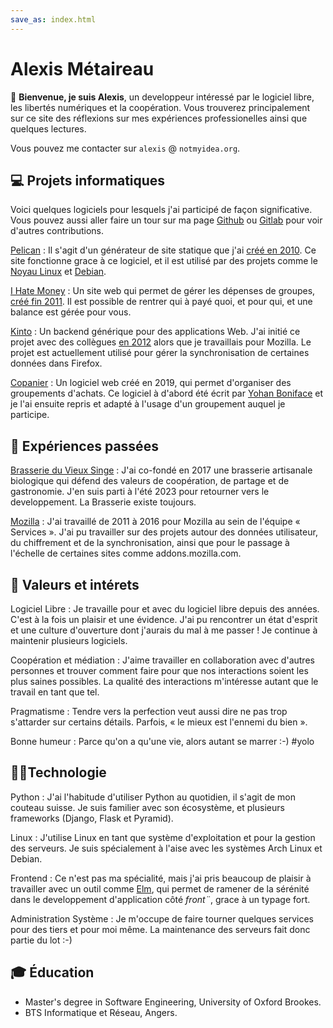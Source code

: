 ```yaml
---
save_as: index.html
---
```

# Alexis Métaireau

👋 **Bienvenue, je suis Alexis**, un developpeur intéressé par
le logiciel libre, les libertés numériques et la coopération. 
Vous trouverez principalement sur ce site des réflexions sur mes expériences
professionelles ainsi que quelques lectures.

Vous pouvez me contacter sur ``alexis`` @ ``notmyidea.org``.

## 💻 Projets informatiques

Voici quelques logiciels pour lesquels j'ai participé de façon significative.
Vous pouvez aussi aller faire un tour sur ma page
[Github](https://github.com/almet) ou [Gitlab](https://gitlab.com/almet) pour
voir d'autres contributions.

[Pelican](http://getpelican.com)
: Il s'agit d'un générateur de site statique que j'ai [créé en
2010](https://blog.notmyidea.org/pelican-a-simple-static-blog-generator-in-python.html).
Ce site fonctionne grace à ce logiciel, et il est utilisé par des projets comme
le [Noyau Linux](https://www.kernel.org/pelican.html) et
[Debian](https://bits.debian.org/pages/about.html).

[I Hate Money](http://ihatemoney.org)
: Un site web qui permet de gérer les dépenses de groupes, [créé fin
2011](https://blog.notmyidea.org/how-are-you-handling-your-shared-expenses.html).
Il est possible de rentrer qui à payé quoi, et pour qui, et une balance est
gérée pour vous.

[Kinto](https://github.com/kinto/kinto)
: Un backend générique pour des applications Web. J'ai initié ce projet avec
des collègues [en
2012](https://blog.notmyidea.org/thoughts-about-a-form-generation-service-gis-enabled.html)
alors que je travaillais pour Mozilla. Le projet est actuellement utilisé pour
gérer la synchronisation de certaines données dans Firefox.

[Copanier](https://github.com/spiral-project/copanier)
: Un logiciel web créé en 2019, qui permet d'organiser des groupements
d'achats. Ce logiciel à d'abord été écrit par [Yohan
Boniface](https://yohanboniface.me/) et je l'ai ensuite repris et adapté à
l'usage d'un groupement auquel je participe.


## 🥹 Expériences passées

[Brasserie du Vieux Singe](https://www.vieuxsinge.com/)
: J'ai co-fondé en 2017 une brasserie artisanale biologique qui défend des
valeurs de coopération, de partage et de gastronomie. J'en suis parti à l'été
2023 pour retourner vers le developpement. La Brasserie existe toujours.

[Mozilla](https://mozilla.org)
: J'ai travaillé de 2011 à 2016 pour Mozilla au sein de l'équipe « Services ».
J'ai pu travailler sur des projets autour des données utilisateur, du
chiffrement et de la synchronisation, ainsi que pour le passage à l'échelle de
certaines sites comme addons.mozilla.com.

## 🌟 Valeurs et intérets

Logiciel Libre
: Je travaille pour et avec du logiciel libre depuis des années. C'est à la
fois un plaisir et une évidence. J'ai pu rencontrer un état d'esprit et une
culture d'ouverture dont j'aurais du mal à me passer ! Je continue à maintenir
plusieurs logiciels.

Coopération et médiation
: J'aime travailler en collaboration avec d'autres personnes et trouver comment
faire pour que nos interactions soient les plus saines possibles. La qualité
des interactions m'intéresse autant que le travail en tant que tel.

Pragmatisme
: Tendre vers la perfection veut aussi dire ne pas trop s'attarder sur
certains détails. Parfois, « le mieux est l'ennemi du bien ».

Bonne humeur
: Parce qu'on a qu'une vie, alors autant se marrer :-) #yolo

## 🧑‍🔧Technologie

Python
: J'ai l'habitude d'utiliser Python au quotidien, il s'agit de mon couteau
suisse. Je suis familier avec son écosystème, et plusieurs frameworks (Django,
Flask et Pyramid).

Linux
: J'utilise Linux en tant que système d'exploitation et pour la gestion des
serveurs. Je suis spécialement à l'aise avec les systèmes Arch Linux et Debian.

Frontend
: Ce n'est pas ma spécialité, mais j'ai pris beaucoup de plaisir à travailler
avec un outil comme [Elm](https://elm-lang.org/), qui permet de ramener de la
sérénité dans le developpement d'application côté *front¨*, grace à un typage
fort.

Administration Système
: Je m'occupe de faire tourner quelques services pour des tiers et pour moi
même. La maintenance des serveurs fait donc partie du lot :-)

## 🎓 Éducation

- Master's degree in Software Engineering, University of Oxford Brookes.
- BTS Informatique et Réseau, Angers.
